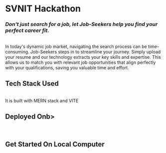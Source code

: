 <h1><b>SVNIT Hackathon</b></h1>
<h3><i>Don't just search for a job, let Job-Seekers help you find your perfect career fit.</i></h3>

<br>
In today's dynamic job market, navigating the search process can be time-consuming. Job-Seekers steps in to streamline your journey. Simply upload your resume and our technology extracts your key skills and expertise. This allows us to match you with relevant job opportunities that align perfectly with your qualifications, saving you valuable time and effort.

<h2><b>Tech Stack Used</b></h2>
<br>
It is built with MERN stack and VITE
<br>
<h2><b>Deployed On</b>b></h2>

<br>
<h2>Get Started On Local Computer</h2>
<br>

